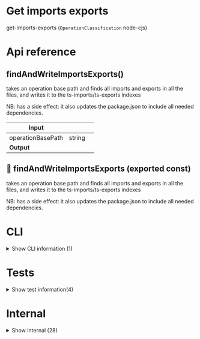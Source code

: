 # Get imports exports

get-imports-exports (`OperationClassification` node-cjs)



# Api reference

## findAndWriteImportsExports()

takes an operation base path and finds all imports and exports in all the files, and writes it to the ts-imports/ts-exports indexes

NB: has a side effect: it also updates the package.json to include all needed dependencies.


| Input      |    |    |
| ---------- | -- | -- |
| operationBasePath | string |  |,| manualProjectRoot (optional) | string | Manual project root of the operation where the imports and exports needs to be detected and written to database |
| **Output** |    |    |



## 📄 findAndWriteImportsExports (exported const)

takes an operation base path and finds all imports and exports in all the files, and writes it to the ts-imports/ts-exports indexes

NB: has a side effect: it also updates the package.json to include all needed dependencies.

# CLI

<details><summary>Show CLI information (1)</summary>
    
  # 📄 [operationBasePath, manualProjectRoot] (unexported const)


  </details>

# Tests

<details><summary>Show test information(4)</summary>
    
  # getImportsExportsTest()




| Input      |    |    |
| ---------- | -- | -- |
| - | | |
| **Output** |    |    |



## test()

| Input      |    |    |
| ---------- | -- | -- |
| - | | |
| **Output** |    |    |



## 📄 getImportsExportsTest (exported const)

## 📄 test (unexported const)

  </details>

# Internal

<details><summary>Show internal (28)</summary>
    
  # calculatePackageJsonDependencies()

Calculates new packageJson dependencies object based on imports found in the whole operation.

For monorepo modules, uses the version inside its packagejson (Uses the database to obtain the package.json)

Generated packages are not added to dependencies. Instead a config is added saying this operation only works within a monorepo since it has generated operation deps that are not on the npm registry

For external modules, uses the version that was already present in dependencies, or uses "*"

Also keeps the dependencies that were already there, nothing is removed.


| Input      |    |    |
| ---------- | -- | -- |
| dependencies (optional) | `PackageInfoObject` | Current dependencies object in your operation |,| imports | `Creation<TsImport>`[] | All imports found in your operation |,| operations | `Operation`[] | All package-json's in your monorepo |,| operationName | string |  |
| **Output** | { newDependencies: {  }, <br />hasGeneratedDependenciesIndexed: boolean, <br /> }   |    |



## getDefaultSymbolType()

gets type of a symbol and if the type has a generic, without recursing.


| Input      |    |    |
| ---------- | -- | -- |
| - | | |
| **Output** | { type: type / value, <br />hasGeneric?: boolean, <br /> }   |    |



## getExportSpecifierNames()

| Input      |    |    |
| ---------- | -- | -- |
| - | | |
| **Output** |    |    |



## getExportSymbolTypeRecursive()

gets type of exportSymbols. recurses if it's an exportsymbol

TODO: NB: exports that come from a destructured initialiser aren't found! fix it


| Input      |    |    |
| ---------- | -- | -- |
| - | | |
| **Output** | { type: type / value, <br />hasGeneric?: boolean, <br /> }   |    |



## getImportSpecifiersWithNames()

get the ImportSpecifier(s) of with a certain name.


| Input      |    |    |
| ---------- | -- | -- |
| - | | |
| **Output** |    |    |



## getImportsExportsTest()

| Input      |    |    |
| ---------- | -- | -- |
| - | | |
| **Output** |    |    |



## getImportsExports()

Uses ts-morph to get all exports inside all files in a project or an array of source files.
Doesn't use index, it actually looks in all files except index,
so some of them may not be exported from the package itself depending on your indexing strategy!


| Input      |    |    |
| ---------- | -- | -- |
| - | | |
| **Output** |    |    |



## getPackageNameFromAbsoluteImport()

parses the absolute import name into the actual package name

- removes internal navigation in the package (everything after the package name)
- assumes packages don't have slashes in their names, execpt that it takes into account scoped packages (e.g. `@company/package`)
- removes things that come before any column (`:`) e.g. `node:fs` becomes `fs`


| Input      |    |    |
| ---------- | -- | -- |
| absoluteImportName | string |  |
| **Output** |    |    |



## getSymbolTypeDeclarations()

| Input      |    |    |
| ---------- | -- | -- |
| - | | |
| **Output** | {  }[]   |    |



## getTypeFromImportSpecifierRecursive()

Recursive function that gets the type specifier from an import specifier


| Input      |    |    |
| ---------- | -- | -- |
| - | | |
| **Output** | { type: type / value, <br />hasGeneric?: boolean, <br /> }   |    |



## isAbsoluteImportBuiltin()

returns true if the absolute import is built in into node


| Input      |    |    |
| ---------- | -- | -- |
| absoluteImportName | string |  |
| **Output** |    |    |



## isAbsoluteImport()

| Input      |    |    |
| ---------- | -- | -- |
| - | | |
| **Output** | {  }   |    |



## isImportFromOptionalFile()

returns true if the import was found in an optional file, e.g. this import is not always included in the bundle, so should not be a dependency


| Input      |    |    |
| ---------- | -- | -- |
| tsImport | `Creation<TsImport>` |  |
| **Output** | {  }   |    |



## writeResult()

| Input      |    |    |
| ---------- | -- | -- |
| options | { operationName: string, <br />success: boolean, <br />message: string, <br />manualProjectRoot?: string, <br /> } |  |
| **Output** |    |    |



## 📄 calculatePackageJsonDependencies (exported const)

Calculates new packageJson dependencies object based on imports found in the whole operation.

For monorepo modules, uses the version inside its packagejson (Uses the database to obtain the package.json)

Generated packages are not added to dependencies. Instead a config is added saying this operation only works within a monorepo since it has generated operation deps that are not on the npm registry

For external modules, uses the version that was already present in dependencies, or uses "*"

Also keeps the dependencies that were already there, nothing is removed.


## 📄 getDefaultSymbolType (exported const)

gets type of a symbol and if the type has a generic, without recursing.


## 📄 getExportSpecifierNames (exported const)

## 📄 getExportSymbolTypeRecursive (exported const)

gets type of exportSymbols. recurses if it's an exportsymbol

TODO: NB: exports that come from a destructured initialiser aren't found! fix it


## 📄 getImportSpecifiersWithNames (exported const)

get the ImportSpecifier(s) of with a certain name.


## 📄 getImportsExportsTest (exported const)

## 📄 getImportsExports (exported const)

Uses ts-morph to get all exports inside all files in a project or an array of source files.
Doesn't use index, it actually looks in all files except index,
so some of them may not be exported from the package itself depending on your indexing strategy!


## 📄 getPackageNameFromAbsoluteImport (exported const)

parses the absolute import name into the actual package name

- removes internal navigation in the package (everything after the package name)
- assumes packages don't have slashes in their names, execpt that it takes into account scoped packages (e.g. `@company/package`)
- removes things that come before any column (`:`) e.g. `node:fs` becomes `fs`


## 📄 getSymbolTypeDeclarations (exported const)

## 📄 getTypeFromImportSpecifierRecursive (exported const)

Recursive function that gets the type specifier from an import specifier


## 📄 isAbsoluteImportBuiltin (exported const)

returns true if the absolute import is built in into node


## 📄 isAbsoluteImport (exported const)

## 📄 isImportFromOptionalFile (exported const)

returns true if the import was found in an optional file, e.g. this import is not always included in the bundle, so should not be a dependency


## 📄 writeResult (exported const)

  </details>

